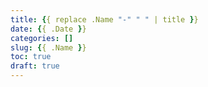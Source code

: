 ```yaml
---
title: {{ replace .Name "-" " " | title }}
date: {{ .Date }}
categories: []
slug: {{ .Name }}
toc: true
draft: true
---
```

